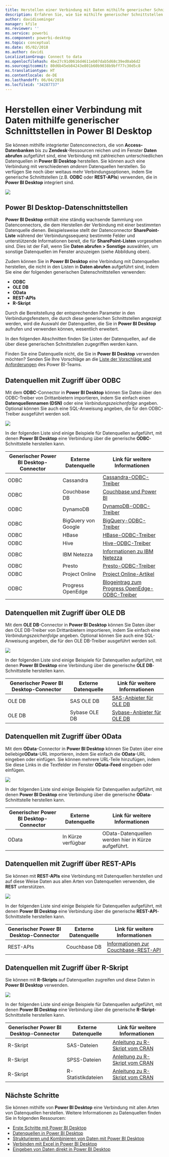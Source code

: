 ```yaml
---
title: Herstellen einer Verbindung mit Daten mithilfe generischer Schnittstellen in Power BI Desktop
description: Erfahren Sie, wie Sie mithilfe generischer Schnittstellen in Power BI Desktop eine Verbindung mit unterschiedlichen Datenquellen herstellen.
author: davidiseminger
manager: kfile
ms.reviewer: ''
ms.service: powerbi
ms.component: powerbi-desktop
ms.topic: conceptual
ms.date: 05/02/2018
ms.author: davidi
LocalizationGroup: Connect to data
ms.openlocfilehash: 4be27c91d0616d4611eb07dab5d68c39ed0ab6d2
ms.sourcegitcommit: 80d6b45eb84243e801b60b9038b9bff77c30d5c8
ms.translationtype: HT
ms.contentlocale: de-DE
ms.lasthandoff: 06/04/2018
ms.locfileid: "34287737"
---
```

# <a name="connect-to-data-using-generic-interfaces-in-power-bi-desktop"></a>Herstellen einer Verbindung mit Daten mithilfe generischer Schnittstellen in Power BI Desktop
Sie können mithilfe integrierter Datenconnectors, die von **Access-Datenbanken** bis zu **Zendesk**-Ressourcen reichen und im Fenster **Daten abrufen** aufgeführt sind, eine Verbindung mit zahlreichen unterschiedlichen Datenquellen in **Power BI Desktop** herstellen. Sie können auch eine Verbindung mit verschiedenen *anderen* Datenquellen herstellen. So verfügen Sie noch über weitaus mehr Verbindungsoptionen, indem Sie generische Schnittstellen (z.B. **ODBC** oder **REST-APIs**) verwenden, die in **Power BI Desktop** integriert sind.

![](media/desktop-connect-using-generic-interfaces/generic-data-interfaces_1.png)

## <a name="power-bi-desktop-data-interfaces"></a>Power BI Desktop-Datenschnittstellen
**Power BI Desktop** enthält eine ständig wachsende Sammlung von Datenconnectors, die dem Herstellen der Verbindung mit einer bestimmten Datenquelle dienen. Beispielsweise stellt der Datenconnector **SharePoint-Liste** während der Verbindungssequenz bestimmte Felder und unterstützende Informationen bereit, die für **SharePoint-Listen** vorgesehen sind. Dies ist der Fall, wenn Sie **Daten abrufen > Sonstige** auswählen, um sonstige Datenquellen im Fenster anzuzeigen (siehe Abbildung oben).

Zudem können Sie in **Power BI Desktop** eine Verbindung mit Datenquellen herstellen, die nicht in den Listen in **Daten abrufen** aufgeführt sind, indem Sie eine der folgenden generischen Datenschnittstellen verwenden:

* **ODBC**
* **OLE DB**
* **OData**
* **REST-APIs**
* **R-Skript**

Durch die Bereitstellung der entsprechenden Parameter in den Verbindungsfenstern, die durch diese generischen Schnittstellen angezeigt werden, wird die Auswahl der Datenquellen, die Sie in **Power BI Desktop** aufrufen und verwenden können, wesentlich erweitert.

In den folgenden Abschnitten finden Sie Listen der Datenquellen, auf die über diese generischen Schnittstellen zugegriffen werden kann.

Finden Sie eine Datenquelle nicht, die Sie in **Power BI Desktop** verwenden möchten? Senden Sie Ihre Vorschläge an die [Liste der Vorschläge und Anforderungen](https://ideas.powerbi.com/) des Power BI-Teams.

## <a name="data-sources-accessible-through-odbc"></a>Datenquellen mit Zugriff über ODBC
Mit dem **ODBC**-Connector in **Power BI Desktop** können Sie Daten über den ODBC-Treiber von Drittanbietern importieren, indem Sie einfach einen **Datenquellennamen (DSN)** oder eine *Verbindungszeichenfolge* angeben. Optional können Sie auch eine SQL-Anweisung angeben, die für den ODBC-Treiber ausgeführt werden soll.

![](media/desktop-connect-using-generic-interfaces/generic-data-interfaces_2.png)

In der folgenden Liste sind einige Beispiele für Datenquellen aufgeführt, mit denen **Power BI Desktop** eine Verbindung über die generische **ODBC**-Schnittstelle herstellen kann.

| Generischer Power BI Desktop-Connector | Externe Datenquelle | Link für weitere Informationen |
| --- | --- | --- |
| ODBC |Cassandra |[Cassandra-ODBC-Treiber](http://www.simba.com/drivers/cassandra-odbc-jdbc/) |
| ODBC |Couchbase DB |[Couchbase und Power BI](https://powerbi.microsoft.com/en-us/blog/visualizing-data-from-couchbase-server-v4-using-power-bi/) |
| ODBC |DynamoDB |[DynamoDB-ODBC-Treiber](http://www.simba.com/drivers/dynamodb-odbc-jdbc/) |
| ODBC |BigQuery von Google |[BigQuery-ODBC-Treiber](http://www.simba.com/drivers/bigquery-odbc-jdbc/) |
| ODBC |HBase |[HBase-ODBC-Treiber](http://www.simba.com/drivers/hbase-odbc-jdbc/) |
| ODBC |Hive |[Hive-ODBC-Treiber](http://www.simba.com/drivers/hive-odbc-jdbc/) |
| ODBC |IBM Netezza |[Informationen zu IBM Netezza](https://www.ibm.com/support/knowledgecenter/SSULQD_7.2.1/com.ibm.nz.datacon.doc/c_datacon_plg_overview.html) |
| ODBC |Presto |[Presto-ODBC-Treiber](http://www.simba.com/drivers/presto-odbc-jdbc/) |
| ODBC |Project Online |[Project Online-Artikel](desktop-project-online-connect-to-data.md) |
| ODBC |Progress OpenEdge |[Blogeintrag zum Progress OpenEdge-ODBC-Treiber](https://na01.safelinks.protection.outlook.com/?url=https%3A%2F%2Fwww.progress.com%2Fblogs%2Fconnect-microsoft-power-bi-to-openedge-via-odbc-driver&data=02%7C01%7CMatt.Masson%40microsoft.com%7C5e63742e6c454308b58a08d4034b5923%7C72f988bf86f141af91ab2d7cd011db47%7C1%7C0%7C636137069555329811&sdata=gSu2Rq3vZ0uBVOgjaXxd8Y3uBf%2B8DidX6PG33jwAduY%3D&reserved=0) |

## <a name="data-sources-accessible-through-ole-db"></a>Datenquellen mit Zugriff über OLE DB
Mit dem **OLE DB**-Connector in **Power BI Desktop** können Sie Daten über den OLE DB-Treiber von Drittanbietern importieren, indem Sie einfach eine *Verbindungszeichenfolge* angeben. Optional können Sie auch eine SQL-Anweisung angeben, die für den OLE DB-Treiber ausgeführt werden soll.

![](media/desktop-connect-using-generic-interfaces/generic-data-interfaces_3.png)

In der folgenden Liste sind einige Beispiele für Datenquellen aufgeführt, mit denen **Power BI Desktop** eine Verbindung über die generische **OLE DB**-Schnittstelle herstellen kann.

| Generischer Power BI Desktop-Connector | Externe Datenquelle | Link für weitere Informationen |
| --- | --- | --- |
| OLE DB |SAS OLE DB |[SAS-Anbieter für OLE DB](https://support.sas.com/downloads/package.htm?pid=648) |
| OLE DB |Sybase OLE DB |[Sybase-Anbieter für OLE DB](http://infocenter.sybase.com/help/index.jsp?topic=/com.sybase.infocenter.dc35888.1550/doc/html/jon1256941734395.html) |

## <a name="data-sources-accessible-through-odata"></a>Datenquellen mit Zugriff über OData
Mit dem **OData**-Connector in **Power BI Desktop** können Sie Daten über eine beliebige**OData**-URL importieren, indem Sie einfach die **OData**-URL eingeben oder einfügen. Sie können mehrere URL-Teile hinzufügen, indem Sie diese Links in die Textfelder im Fenster **OData-Feed** eingeben oder einfügen.

![](media/desktop-connect-using-generic-interfaces/generic-data-interfaces_4.png)

In der folgenden Liste sind einige Beispiele für Datenquellen aufgeführt, mit denen **Power BI Desktop** eine Verbindung über die generische **OData**-Schnittstelle herstellen kann.

| Generischer Power BI Desktop-Connector | Externe Datenquelle | Link für weitere Informationen |
| --- | --- | --- |
| OData |In Kürze verfügbar |OData-Datenquellen werden hier in Kürze aufgeführt. |

## <a name="data-sources-accessible-through-rest-apis"></a>Datenquellen mit Zugriff über REST-APIs
Sie können mit **REST-APIs** eine Verbindung mit Datenquellen herstellen und auf diese Weise Daten aus allen Arten von Datenquellen verwenden, die **REST** unterstützen.

![](media/desktop-connect-using-generic-interfaces/generic-data-interfaces_5.png)

In der folgenden Liste sind einige Beispiele für Datenquellen aufgeführt, mit denen **Power BI Desktop** eine Verbindung über die generische **REST-API**-Schnittstelle herstellen kann.

| Generischer Power BI Desktop-Connector | Externe Datenquelle | Link für weitere Informationen |
| --- | --- | --- |
| REST-APIs |Couchbase DB |[Informationen zur Couchbase-REST-API](https://powerbi.microsoft.com/en-us/blog/visualizing-data-from-couchbase-server-v4-using-power-bi/) |

## <a name="data-sources-accessible-through-r-script"></a>Datenquellen mit Zugriff über R-Skript
Sie können mit **R-Skripts** auf Datenquellen zugreifen und diese Daten in **Power BI Desktop** verwenden.

![](media/desktop-connect-using-generic-interfaces/r-scripts-2.png)

In der folgenden Liste sind einige Beispiele für Datenquellen aufgeführt, mit denen **Power BI Desktop** eine Verbindung über die generische **R-Skript**-Schnittstelle herstellen kann.

| Generischer Power BI Desktop-Connector | Externe Datenquelle | Link für weitere Informationen |
| --- | --- | --- |
| R-Skript |SAS-Dateien |[Anleitung zu R-Skript vom CRAN](https://cran.r-project.org/doc/manuals/R-data.html) |
| R-Skript |SPSS-Dateien |[Anleitung zu R-Skript vom CRAN](https://cran.r-project.org/doc/manuals/R-data.html) |
| R-Skript |R-Statistikdateien |[Anleitung zu R-Skript vom CRAN](https://cran.r-project.org/doc/manuals/R-data.html) |

## <a name="next-steps"></a>Nächste Schritte
Sie können mithilfe von **Power BI Desktop** eine Verbindung mit allen Arten von Datenquellen herstellen. Weitere Informationen zu Datenquellen finden Sie in folgenden Ressourcen:

* [Erste Schritte mit Power BI Desktop](desktop-getting-started.md)
* [Datenquellen in Power BI Desktop](desktop-data-sources.md)
* [Strukturieren und Kombinieren von Daten mit Power BI Desktop](desktop-shape-and-combine-data.md)
* [Verbinden mit Excel in Power BI Desktop](desktop-connect-excel.md)   
* [Eingeben von Daten direkt in Power BI Desktop](desktop-enter-data-directly-into-desktop.md)   


